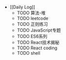 - [[Daily Log]]
	- TODO 算法-堆
	- TODO leetcode
	- TODO 正则练习
	- TODO JavaScript专题
	- TODO ES6系列
	- TODO React技术揭秘
	- TODO React coding
	- TODO shell